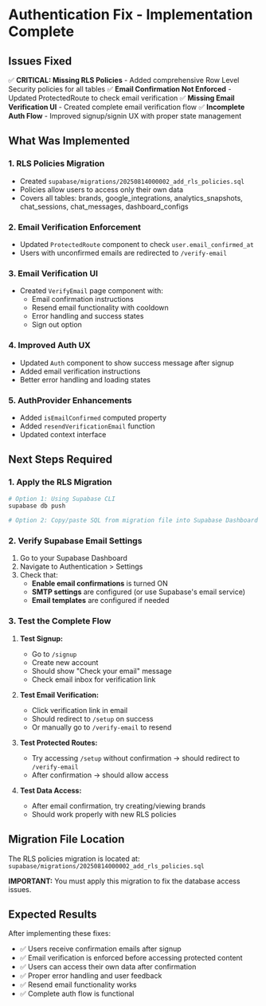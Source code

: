 # Authentication Fix - Implementation Complete

## Issues Fixed

✅ **CRITICAL: Missing RLS Policies** - Added comprehensive Row Level Security policies for all tables
✅ **Email Confirmation Not Enforced** - Updated ProtectedRoute to check email verification
✅ **Missing Email Verification UI** - Created complete email verification flow
✅ **Incomplete Auth Flow** - Improved signup/signin UX with proper state management

## What Was Implemented

### 1. RLS Policies Migration
- Created `supabase/migrations/20250814000002_add_rls_policies.sql`
- Policies allow users to access only their own data
- Covers all tables: brands, google_integrations, analytics_snapshots, chat_sessions, chat_messages, dashboard_configs

### 2. Email Verification Enforcement
- Updated `ProtectedRoute` component to check `user.email_confirmed_at`
- Users with unconfirmed emails are redirected to `/verify-email`

### 3. Email Verification UI
- Created `VerifyEmail` page component with:
  - Email confirmation instructions
  - Resend email functionality with cooldown
  - Error handling and success states
  - Sign out option

### 4. Improved Auth UX
- Updated `Auth` component to show success message after signup
- Added email verification instructions
- Better error handling and loading states

### 5. AuthProvider Enhancements
- Added `isEmailConfirmed` computed property
- Added `resendVerificationEmail` function
- Updated context interface

## Next Steps Required

### 1. Apply the RLS Migration
```bash
# Option 1: Using Supabase CLI
supabase db push

# Option 2: Copy/paste SQL from migration file into Supabase Dashboard SQL Editor
```

### 2. Verify Supabase Email Settings
1. Go to your Supabase Dashboard
2. Navigate to Authentication > Settings
3. Check that:
   - **Enable email confirmations** is turned ON
   - **SMTP settings** are configured (or use Supabase's email service)
   - **Email templates** are configured if needed

### 3. Test the Complete Flow
1. **Test Signup:**
   - Go to `/signup`
   - Create new account
   - Should show "Check your email" message
   - Check email inbox for verification link

2. **Test Email Verification:**
   - Click verification link in email
   - Should redirect to `/setup` on success
   - Or manually go to `/verify-email` to resend

3. **Test Protected Routes:**
   - Try accessing `/setup` without confirmation → should redirect to `/verify-email`
   - After confirmation → should allow access

4. **Test Data Access:**
   - After email confirmation, try creating/viewing brands
   - Should work properly with new RLS policies

## Migration File Location
The RLS policies migration is located at:
`supabase/migrations/20250814000002_add_rls_policies.sql`

**IMPORTANT:** You must apply this migration to fix the database access issues.

## Expected Results

After implementing these fixes:
- ✅ Users receive confirmation emails after signup
- ✅ Email verification is enforced before accessing protected content
- ✅ Users can access their own data after confirmation
- ✅ Proper error handling and user feedback
- ✅ Resend email functionality works
- ✅ Complete auth flow is functional